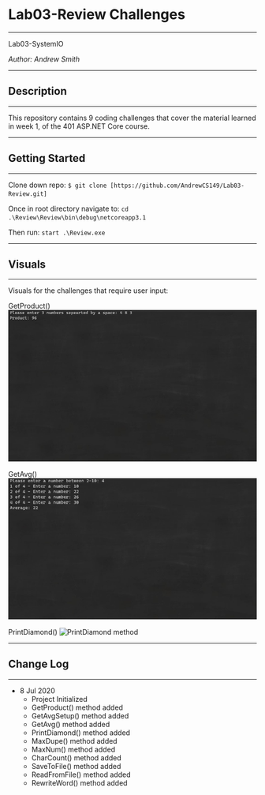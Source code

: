 # Lab03-Review Challenges
---

Lab03-SystemIO

*Author: Andrew Smith*

---

## Description 
---

This repository contains 9 coding challenges that cover the material learned in 
week 1, of the 401 ASP.NET Core course. 

---

## Getting Started
---

Clone down repo:
`$ git clone [https://github.com/AndrewCS149/Lab03-Review.git]`


Once in root directory navigate to:
`cd .\Review\Review\bin\debug\netcoreapp3.1`

Then run:
`start .\Review.exe`

---

## Visuals
---

Visuals for the challenges that require user input:

GetProduct()
![GetProduct method](Review/assets/demoImgs/GetProduct.jpg)

GetAvg()
![GetAvg method](Review/assets/demoImgs/GetAvg.jpg)

PrintDiamond()
![PrintDiamond method](Review/assets/demoImgs/PrintDiamond.jpg)

---

## Change Log
---

* 8 Jul 2020
	* Project Initialized
	* GetProduct() method added
	* GetAvgSetup() method added
	* GetAvg() method added
	* PrintDiamond() method added
	* MaxDupe() method added
	* MaxNum() method added
	* CharCount() method added
	* SaveToFile() method added
	* ReadFromFile() method added
	* RewriteWord() method added